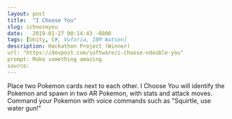 ```yaml
---
layout: post
title:  "I Choose You"
slug: ichooseyou
date:   2019-01-27 00:14:43 -0800
tags: [Unity, C#, Vuforia, IBM Watson]
description: Hackathon Project (Winner)
url: "https://devpost.com/software/i-choose-ndouble-you"
prompt: Make something amazing
source:
---
```


Place two Pokemon cards next to each other. I Choose You will identify the Pokemon and spawn in two AR Pokemon, with stats and attack moves. Command your Pokemon with voice commands such as "Squirtle, use water gun!"
